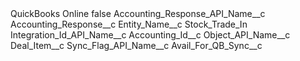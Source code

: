 <?xml version="1.0" encoding="UTF-8"?>
<CustomMetadata xmlns="http://soap.sforce.com/2006/04/metadata" xmlns:xsi="http://www.w3.org/2001/XMLSchema-instance" xmlns:xsd="http://www.w3.org/2001/XMLSchema">
    <label>QuickBooks Online</label>
    <protected>false</protected>
    <values>
        <field>Accounting_Response_API_Name__c</field>
        <value xsi:type="xsd:string">Accounting_Response__c</value>
    </values>
    <values>
        <field>Entity_Name__c</field>
        <value xsi:type="xsd:string">Stock_Trade_In</value>
    </values>
    <values>
        <field>Integration_Id_API_Name__c</field>
        <value xsi:type="xsd:string">Accounting_Id__c</value>
    </values>
    <values>
        <field>Object_API_Name__c</field>
        <value xsi:type="xsd:string">Deal_Item__c</value>
    </values>
    <values>
        <field>Sync_Flag_API_Name__c</field>
        <value xsi:type="xsd:string">Avail_For_QB_Sync__c</value>
    </values>
</CustomMetadata>
